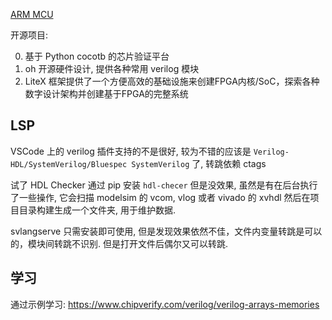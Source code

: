 

[ARM MCU](https://zhuanlan.zhihu.com/p/489213515) 

开源项目:

0. 基于 Python cocotb 的芯片验证平台
1. oh 开源硬件设计, 提供各种常用 verilog 模块
2. LiteX 框架提供了一个方便高效的基础设施来创建FPGA内核/SoC，探索各种数字设计架构并创建基于FPGA的完整系统


## LSP

VSCode 上的 verilog 插件支持的不是很好, 较为不错的应该是 `Verilog-HDL/SystemVerilog/Bluespec SystemVerilog` 了, 转跳依赖 ctags

试了 HDL Checker 通过 pip 安装 `hdl-checer` 但是没效果, 虽然是有在后台执行了一些操作, 它会扫描 modelsim 的 vcom, vlog 或者 vivado 的 xvhdl 然后在项目目录构建生成一个文件夹, 用于维护数据.

svlangserve 只需安装即可使用, 但是发现效果依然不佳，文件内变量转跳是可以的，模块间转跳不识别. 但是打开文件后偶尔又可以转跳.

## 学习

通过示例学习:
https://www.chipverify.com/verilog/verilog-arrays-memories

